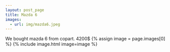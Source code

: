```yaml
---
layout: post_page
title: Mazda 6
images:
  - url: img/mazda6.jpeg
---
```

We bought mazda 6 from copart. 4200$
{% assign image = page.images[0] %}
{% include image.html image=image %}
